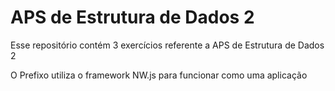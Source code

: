 <h1>APS de Estrutura de Dados 2</h1>
<p>
Esse repositório contém 3 exercícios referente a APS de Estrutura de Dados 2
</p>
O <bold>Prefixo</bold> utiliza o framework NW.js para funcionar como uma aplicação

